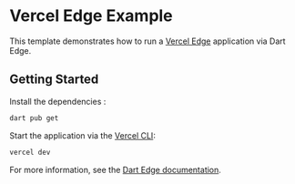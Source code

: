 # Vercel Edge Example

This template demonstrates how to run a [Vercel Edge](https://vercel.com/features/edge-functions) application via Dart Edge.

## Getting Started

Install the dependencies :

```bash
dart pub get
```

Start the application via the [Vercel CLI](https://vercel.com/docs/cli):

```bash
vercel dev
```

For more information, see the [Dart Edge documentation](https://docs.dartedge.dev).